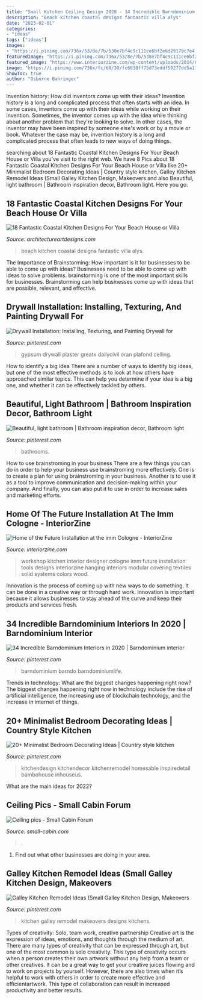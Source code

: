 ```yaml
---
title: "Small Kitchen Ceiling Design 2020 - 34 Incredible Barndominium Interiors In 2020"
description: "Beach kitchen coastal designs fantastic villa alys"
date: "2023-02-01"
categories:
- "ideas"
tags: ["ideas"]
images:
- "https://i.pinimg.com/736x/53/8e/7b/538e7bf4c9c111ce6bf2e6d29179c7e4.jpg"
featuredImage: "https://i.pinimg.com/736x/53/8e/7b/538e7bf4c9c111ce6bf2e6d29179c7e4.jpg"
featured_image: "https://www.interiorzine.com/wp-content/uploads/2014/01/kitchen-workshop.jpg"
image: "https://i.pinimg.com/736x/fc/60/30/fc6030ff75d73eddf50277dd5a175fff.jpg"
ShowToc: true
author: "Osborne Bahringer"
---
```



Invention history: How did inventors come up with their ideas?
Invention history is a long and complicated process that often starts with an idea. In some cases, inventors come up with their ideas while working on their invention. Sometimes, the inventor comes up with the idea while thinking about another problem that they're looking to solve. In other cases, the inventor may have been inspired by someone else's work or by a movie or book. Whatever the case may be, invention history is a long and complicated process that often leads to new ways of doing things.

	

		
searching about 18 Fantastic Coastal Kitchen Designs For Your Beach House or Villa you've visit to the right web. We have 8 Pics about 18 Fantastic Coastal Kitchen Designs For Your Beach House or Villa like 20+ Minimalist Bedroom Decorating Ideas | Country style kitchen, Galley Kitchen Remodel Ideas (Small Galley Kitchen Design, Makeovers and also Beautiful, light bathroom | Bathroom inspiration decor, Bathroom light. Here you go:
		
    
## 18 Fantastic Coastal Kitchen Designs For Your Beach House Or Villa

<img loading=lazy src="https://www.architectureartdesigns.com/wp-content/uploads/2015/05/18-Fantastic-Coastal-Kitchen-Designs-For-Your-Beach-House-or-Villa-12-630x945.jpg" onerror="this.onerror=null;this.src='https://tse4.mm.bing.net/th?id=OIP.KUUxrNTofrh6qdWF8pLazwHaLH&amp;pid=15.1';" alt="18 Fantastic Coastal Kitchen Designs For Your Beach House or Villa">

_Source: architectureartdesigns.com_

>beach kitchen coastal designs fantastic villa alys. 

	

The Importance of Brainstorming: How important is it for businesses to be able to come up with ideas?
Businesses need to be able to come up with ideas to solve problems. brainstorming is one of the most important skills for businesses. Brainstorming can help businesses come up with ideas that are possible, relevant, and effective.

    
## Drywall Installation: Installing, Texturing, And Painting Drywall For

<img loading=lazy src="https://i.pinimg.com/736x/53/8e/7b/538e7bf4c9c111ce6bf2e6d29179c7e4.jpg" onerror="this.onerror=null;this.src='https://tse1.mm.bing.net/th?id=OIP.kLHBY92coza1d9Jg-iH8YgHaNK&amp;pid=15.1';" alt="Drywall Installation: Installing, Texturing, and Painting Drywall for">

_Source: pinterest.com_

>gypsum drywall plaster greatx dailycivil oran plafond celling. 

	

How to identify a big idea
There are a number of ways to identify big ideas, but one of the most effective methods is to look at how others have approached similar topics. This can help you determine if your idea is a big one, and whether it can be effectively tackled by others.

    
## Beautiful, Light Bathroom | Bathroom Inspiration Decor, Bathroom Light

<img loading=lazy src="https://i.pinimg.com/736x/fc/60/30/fc6030ff75d73eddf50277dd5a175fff.jpg" onerror="this.onerror=null;this.src='https://tse3.mm.bing.net/th?id=OIP.8zphOGrQtZpglr5WYszV9gHaLH&amp;pid=15.1';" alt="Beautiful, light bathroom | Bathroom inspiration decor, Bathroom light">

_Source: pinterest.com_

>bathrooms. 

	

How to use brainstroming in your business
There are a few things you can do in order to help your business use brainstroming more effectively. One is to create a plan for using brainstroming in your business. Another is to use it as a tool to improve communication and decision-making within your company. And finally, you can also put it to use in order to increase sales and marketing efforts.

    
## Home Of The Future Installation At The Imm Cologne - InteriorZine

<img loading=lazy src="https://www.interiorzine.com/wp-content/uploads/2014/01/kitchen-workshop.jpg" onerror="this.onerror=null;this.src='https://tse2.mm.bing.net/th?id=OIP.t4Q36jzWUNwi7rBW8TxCdAHaFU&amp;pid=15.1';" alt="Home of the Future Installation at the imm Cologne - InteriorZine">

_Source: interiorzine.com_

>workshop kitchen interior designer cologne imm future installation tools designs interiorzine hanging interiors modular covering textiles solid systems colors wood. 

	

Innovation is the process of coming up with new ways to do something. It can be done in a creative way or through hard work. Innovation is important because it allows businesses to stay ahead of the curve and keep their products and services fresh.

    
## 34 Incredible Barndominium Interiors In 2020 | Barndominium Interior

<img loading=lazy src="https://i.pinimg.com/736x/40/25/30/402530bf4934529801c5a199da35966d.jpg" onerror="this.onerror=null;this.src='https://tse1.mm.bing.net/th?id=OIP.YPY7iOpXCZtoQ-f3n_gzIwHaE9&amp;pid=15.1';" alt="34 Incredible Barndominium Interiors in 2020 | Barndominium interior">

_Source: pinterest.com_

>barndominium barndo barndominiumlife. 

	

Trends in technology: What are the biggest changes happening right now?
The biggest changes happening right now in technology include the rise of artificial intelligence, the increasing use of blockchain technology, and the increase in internet of things.

    
## 20+ Minimalist Bedroom Decorating Ideas | Country Style Kitchen

<img loading=lazy src="https://i.pinimg.com/736x/f9/7c/a5/f97ca5205dfe4106434267e87c291949.jpg" onerror="this.onerror=null;this.src='https://tse1.mm.bing.net/th?id=OIP.AFZx03YD0T46oZnhyZ1d-QHaLO&amp;pid=15.1';" alt="20+ Minimalist Bedroom Decorating Ideas | Country style kitchen">

_Source: pinterest.com_

>kitchendesign kitchendecor kitchenremodel homesable inspiredetail bambohouse inhouseus. 

	

What are the main ideas for 2022?
 

    
## Ceiling Pics - Small Cabin Forum

<img loading=lazy src="https://www.small-cabin.com/forum/shared_files/uploaded/9326/128621_1_o.jpg" onerror="this.onerror=null;this.src='https://tse3.mm.bing.net/th?id=OIP.5ILoX-M_8ww_1omgr7DI4QHaFj&amp;pid=15.1';" alt="Ceiling pics - Small Cabin Forum">

_Source: small-cabin.com_

>. 

	

1. Find out what other businesses are doing in your area.

    
## Galley Kitchen Remodel Ideas (Small Galley Kitchen Design, Makeovers

<img loading=lazy src="https://i.pinimg.com/736x/29/e8/75/29e875ea9e725849132ae5efd52d8c76.jpg" onerror="this.onerror=null;this.src='https://tse3.mm.bing.net/th?id=OIP.cUIX2L14ypKZhNQ7QeKyFQHaJ4&amp;pid=15.1';" alt="Galley Kitchen Remodel Ideas (Small Galley Kitchen Design, Makeovers">

_Source: pinterest.com_

>kitchen galley remodel makeovers designs kitchens. 

	

Types of creativity: Solo, team work, creative partnership
Creative art is the expression of ideas, emotions, and thoughts through the medium of art. There are many types of creativity that can be expressed through art, but one of the most common is solo creativity. This type of creativity occurs when a person creates their own artwork without any help from a team or other creatives. It can be a great way to get your creative juices flowing and to work on projects by yourself. However, there are also times when it’s helpful to work with others in order to create more effective and efficientartwork. This type of collaboration can result in increased productivity and better results.

